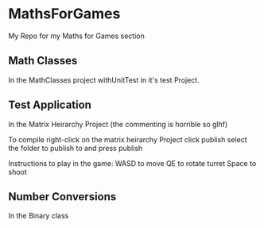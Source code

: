 # MathsForGames
My Repo for my Maths for Games section

## Math Classes
In the MathClasses project withUnitTest in it's test Project.

## Test Application
In the Matrix Heirarchy Project (the commenting is horrible so glhf)

To compile right-click on the matrix heirarchy Project click publish select the folder to publish to and press publish

Instructions to play in the game: WASD to move QE to rotate turret Space to shoot

## Number Conversions
In the Binary class
